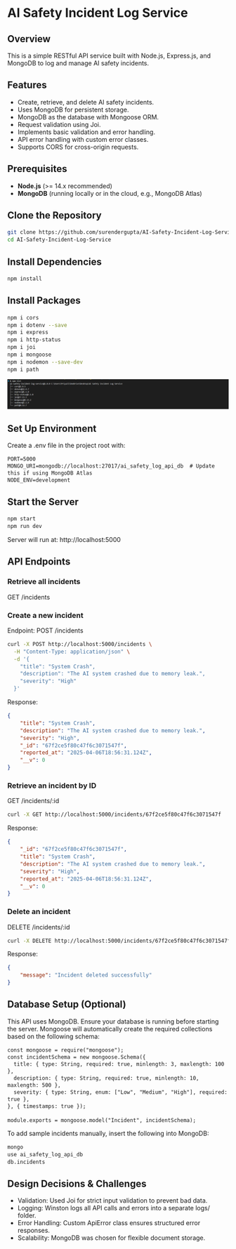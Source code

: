 # AI Safety Incident Log Service

## Overview
This is a simple RESTful API service built with Node.js, Express.js, and MongoDB to log and manage AI safety incidents.

## Features
- Create, retrieve, and delete AI safety incidents.
- Uses MongoDB for persistent storage.
- MongoDB as the database with Mongoose ORM.
- Request validation using Joi.
- Implements basic validation and error handling.
- API error handling with custom error classes.
- Supports CORS for cross-origin requests.

## Prerequisites
- **Node.js** (>= 14.x recommended)
- **MongoDB** (running locally or in the cloud, e.g., MongoDB Atlas)

## Clone the Repository

```bash
git clone https://github.com/surendergupta/AI-Safety-Incident-Log-Service.git
cd AI-Safety-Incident-Log-Service
```

## Install Dependencies
```bash
npm install
```

## Install Packages
```bash
npm i cors
npm i dotenv --save
npm i express
npm i http-status
npm i joi
npm i mongoose
npm i nodemon --save-dev
npm i path
```

![npm list](./screenshots/npm_list.png)

## Set Up Environment
Create a .env file in the project root with:
```.env
PORT=5000
MONGO_URI=mongodb://localhost:27017/ai_safety_log_api_db  # Update this if using MongoDB Atlas
NODE_ENV=development
```

## Start the Server
```bash
npm start
npm run dev
```

Server will run at: http://localhost:5000

## API Endpoints
### Retrieve all incidents
GET /incidents


### Create a new incident
Endpoint: POST /incidents
```bash
curl -X POST http://localhost:5000/incidents \
  -H "Content-Type: application/json" \
  -d '{
    "title": "System Crash",
    "description": "The AI system crashed due to memory leak.",
    "severity": "High"
  }'
```
Response:
```json
{
    "title": "System Crash",
    "description": "The AI system crashed due to memory leak.",
    "severity": "High",
    "_id": "67f2ce5f80c47f6c3071547f",
    "reported_at": "2025-04-06T18:56:31.124Z",
    "__v": 0
}
```


### Retrieve an incident by ID
GET /incidents/:id

```bash
curl -X GET http://localhost:5000/incidents/67f2ce5f80c47f6c3071547f
```

Response:

```json
{
    "_id": "67f2ce5f80c47f6c3071547f",
    "title": "System Crash",
    "description": "The AI system crashed due to memory leak.",
    "severity": "High",
    "reported_at": "2025-04-06T18:56:31.124Z",
    "__v": 0
}
```

### Delete an incident
DELETE /incidents/:id

```bash 
curl -X DELETE http://localhost:5000/incidents/67f2ce5f80c47f6c3071547f
```
Response:

```json
{
    "message": "Incident deleted successfully"
}

```
## Database Setup (Optional)
This API uses MongoDB. Ensure your database is running before starting the server.
Mongoose will automatically create the required collections based on the following schema:

```
const mongoose = require("mongoose");
const incidentSchema = new mongoose.Schema({
  title: { type: String, required: true, minlength: 3, maxlength: 100 },
  description: { type: String, required: true, minlength: 10, maxlength: 500 },
  severity: { type: String, enum: ["Low", "Medium", "High"], required: true },
}, { timestamps: true });

module.exports = mongoose.model("Incident", incidentSchema);
```

To add sample incidents manually, insert the following into MongoDB:
```sh
mongo
use ai_safety_log_api_db
db.incidents
```

## Design Decisions & Challenges

- Validation: Used Joi for strict input validation to prevent bad data.
- Logging: Winston logs all API calls and errors into a separate logs/ folder.
- Error Handling: Custom ApiError class ensures structured error responses.
- Scalability: MongoDB was chosen for flexible document storage.